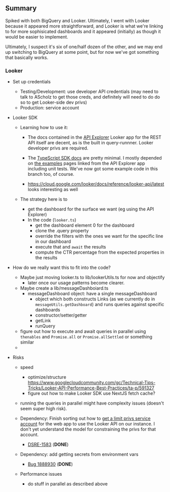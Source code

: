 ## Summary

Spiked with both BigQuery and Looker.  Ultimately, I went with Looker because it appeared more straightforward, and Looker is what we're linking to for more sophisicated dashboards and it appeared (initially) as though it would be easier to implement.

Ultimately, I suspect it's six of one/half dozen of the other, and we may end up switching to BigQuery at some point, but for now we've got something that basically works.

### Looker

* Set up credentials
  * Testing/Development: use developer API credentials (may need to talk to AScholz to get those creds, and definitely will need to do do so to get Looker-side dev privs)
  * Production: service account

* Looker SDK
  * Learning how to use it:
    * The docs contained in the [API Explorer](https://cloud.google.com/looker/docs/api-explorer) Looker app for the REST API itself are decent, as is the built in query-runnner. Looker developer privs are required.

    * The [TypeScript SDK docs](https://developers.looker.com/api/getting-started?language=typescript) are pretty minimal. I mostly depended on [the examples](https://github.com/looker-open-source/sdk-codegen/tree/main/examples) pages linked from the API Explorer app including unit tests. We've now got some example code in this branch too, of course.

    * https://cloud.google.com/looker/docs/reference/looker-api/latest looks interesting as well

  * The strategy here is to
    * get the dashboard for the surface we want (eg using the API Explorer)
    * In the code (`looker.ts`)
      * get the dashboard element 0 for the dashboard
      * clone the .query property
      * override the filters with the ones we want for the specific line in our dashboard
      * execute that and `await` the results
      * compute the CTR percentage from the expected properties in the results

* How do we really want this to fit into the code?
  * Maybe just moving looker.ts to lib/lookerUtils.ts for now and objectify
    * later once our usage patterns become clearer.
  * Maybe create a lib/messageDashboiard.ts
    * messageDashboard object: have a single messageDashboard
      * object which both constructs Links (as we currently do in `messageUtils.getDashboard`) and runs queries against specific dashboards
      * constructor/setter/getter
      * getLink
      * runQuery
  * figure out how to execute and await queries in parallel using `thenables` and `Promise.all` or `Promise.allSettled` or something similar
  *

* Risks
  * speed
    * optimize/structure https://www.googlecloudcommunity.com/gc/Technical-Tips-Tricks/Looker-API-Performance-Best-Practices/ta-p/591327
    * figure out how to make Looker SDK use NextJS fetch cache?

  * running the queries in parallel might have complexity issues (doesn't seem super high risk).
  * Dependency: Finish sorting out how to [get a limit privs service account](https://cloud.google.com/looker/docs/api-auth#authentication_with_an_sdk) for the web app to use the Looker API on our instance. I don't yet understand the model for constraining the privs for that account.
    * [DSRE-1583](https://mozilla-hub.atlassian.net/browse/DSRE-1583) (**DONE**)
  * Dependency: add getting secrets from environment vars
    * [Bug 1888930](https://bugzilla.mozilla.org/show_bug.cgi?id=1888930) (**DONE**)
  * Performance issues
    * do stuff in parallel as described above
